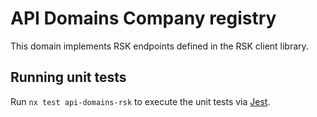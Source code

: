# API Domains Company registry

This domain implements RSK endpoints defined in the RSK client library.

## Running unit tests

Run `nx test api-domains-rsk` to execute the unit tests via [Jest](https://jestjs.io).
